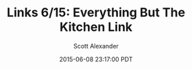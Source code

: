 ---
layout: podcast
title: "Links 6/15: Everything But The Kitchen Link"
author: Scott Alexander
description: https://slatestarcodex.com/2015/06/08/links-615-everything-but-the-kitchen-link/
date: 2015-06-08 23:17:00 PDT
length: 2268703
duration: 567
guid: links-615-everything-but-the-kitchen-link
---